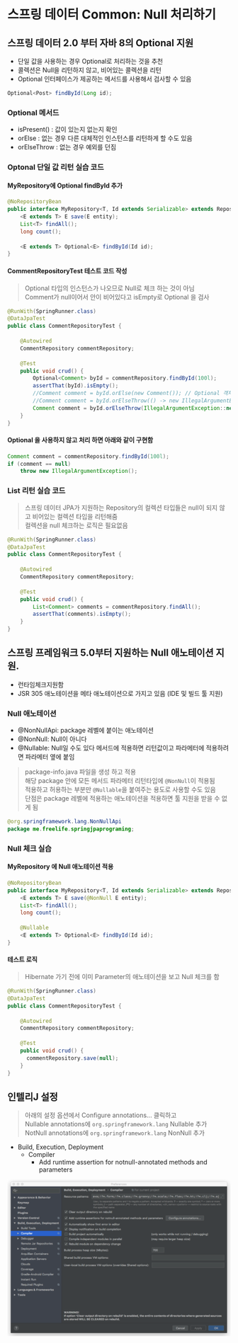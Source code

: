 # 스프링 데이터 Common: Null 처리하기
## 스프링 데이터 2.0 부터 자바 8의 Optional 지원
- 단일 값을 사용하는 경우 Optional로 처리하는 것을 추천  
- 콜렉션은 Null을 리턴하지 않고, 비어있는 콜렉션을 리턴  
- Optional 인터페이스가 제공하는 메서드를 사용해서 검사할 수 있음  
```java
Optional<Post> findById(Long id);
```

### Optional 메서드
- isPresent() : 값이 있는지 없는지 확인
- orElse : 없는 경우 다른 대체적인 인스턴스를 리턴하게 할 수도 있음
- orElseThrow : 없는 경우 예외를 던짐

### Optonal 단일 값 리턴 실습 코드
#### MyRepository에 Optional<E> findById 추가
```java
@NoRepositoryBean
public interface MyRepository<T, Id extends Serializable> extends Repository<T, Id> {
    <E extends T> E save(E entity);
    List<T> findAll();
    long count();

    <E extends T> Optional<E> findById(Id id);
}
```

#### CommentRepositoryTest 테스트 코드 작성
> Optional 타입의 인스턴스가 나오므로 Null로 체크 하는 것이 아님  
> Comment가 null이어서 안이 비어있다고 isEmpty로 Optional 을 검사  
```java
@RunWith(SpringRunner.class)
@DataJpaTest
public class CommentRepositoryTest {

    @Autowired
    CommentRepository commentRepository;

    @Test
    public void crud() {
        Optional<Comment> byId = commentRepository.findById(100l);
        assertThat(byId).isEmpty();
        //Comment comment = byId.orElse(new Comment()); // Optional 객체가 비어있으면 Comment 만들어서 리턴
        //Comment comment = byId.orElseThrow(() -> new IllegalArgumentException());
        Comment comment = byId.orElseThrow(IllegalArgumentException::new); // lambda를 메서드 레퍼런스로 변환 
    }
}
```

#### Optional 을 사용하지 않고 처리 하면 아래와 같이 구현함
```java
Comment comment = commentRepository.findById(100l);
if (comment == null)
    throw new IllegalArgumentException();
```

### List 리턴 실습 코드
> 스프링 데이터 JPA가 지원하는 Repository의 컬렉션 타입들은 null이 되지 않고 비어있는 컬렉션 타입을 리턴해줌  
> 컬렉션을 null 체크하는 로직은 필요없음  
```java
@RunWith(SpringRunner.class)
@DataJpaTest
public class CommentRepositoryTest {

    @Autowired
    CommentRepository commentRepository;

    @Test
    public void crud() {
        List<Comment> comments = commentRepository.findAll();
        assertThat(comments).isEmpty();
    }
}
```

## 스프링 프레임워크 5.0부터 지원하는 Null 애노테이션 지원.
- 런타임체크지원함
- JSR 305 애노테이션을 메타 애노테이션으로 가지고 있음 (IDE 및 빌드 툴 지원)

### Null 애노테이션
- @NonNullApi: package 레벨에 붙이는 애노테이션 
- @NonNull: Null이 아니다
- @Nullable: Null일 수도 있다 메서드에 적용하면 리턴값이고 파라메터에 적용하려면 파라메터 옆에 붙임
> package-info.java 파일을 생성 하고 적용  
> 해당 package 안에 모든 메서드 파라메터 리턴타입에 `@NonNull`이 적용됨  
> 적용하고 허용하는 부분만 `@Nullable`을 붙여주는 용도로 사용할 수도 있음  
> 단점은 package 레벨에 적용하는 애노테이션을 적용하면 툴 지원을 받을 수 없게 됨   
```java
@org.springframework.lang.NonNullApi
package me.freelife.springjpaprograming;
```

### Null 체크 실습
#### MyRepository 에 Null 애노테이션 적용
```java
@NoRepositoryBean
public interface MyRepository<T, Id extends Serializable> extends Repository<T, Id> {
    <E extends T> E save(@NonNull E entity);
    List<T> findAll();
    long count();

    @Nullable
    <E extends T> Optional<E> findById(Id id);
}
```

#### 테스트 로직
> Hibernate 가기 전에 이미 Parameter의 애노테이션을 보고 Null 체크를 함  
```java
@RunWith(SpringRunner.class)
@DataJpaTest
public class CommentRepositoryTest {

    @Autowired
    CommentRepository commentRepository;

    @Test
    public void crud() {
      commentRepository.save(null);
    }
}
```

## 인텔리J 설정
> 아래의 설정 옵션에서 Configure annotations... 클릭하고  
> Nullable annotations에 `org.springframework.lang` Nullable 추가  
> NotNull annotations에 `org.springframework.lang` NonNull 추가  
- Build, Execution, Deployment
  - Compiler
    - Add runtime assertion for notnull-annotated methods and parameters
  
![image](img/2-3.png)